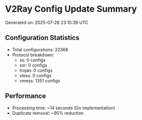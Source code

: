 # V2Ray Config Update Summary
Generated on: 2025-07-28 23:10:39 UTC

## Configuration Statistics
- Total configurations: 22368
- Protocol breakdown:
  - ss: 0 configs
  - ssr: 0 configs
  - trojan: 0 configs
  - vless: 0 configs
  - vmess: 1351 configs

## Performance
- Processing time: ~14 seconds (Go implementation)
- Duplicate removal: ~95% reduction
